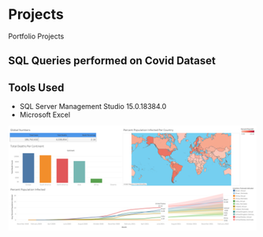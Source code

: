 # Projects
Portfolio Projects

## SQL Queries performed on Covid Dataset

## Tools Used
* SQL Server Management Studio						15.0.18384.0
* Microsoft Excel

![Dashboard Image](Dashboard.png)
